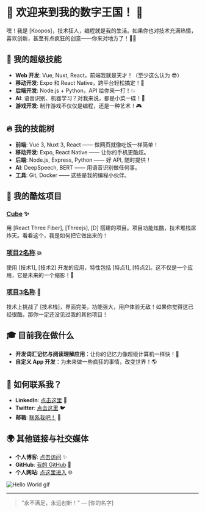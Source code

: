 # 🌟 欢迎来到我的数字王国！ 🌟

嘿！我是 [Koopos]，技术狂人，编程就是我的生活。如果你也对技术充满热情，喜欢创新，甚至有点疯狂的创意——你来对地方了！🦸‍♂️


## 🚀 我的超级技能

- **Web 开发**: Vue, Nuxt, React，前端我就是天才！（至少这么认为 😎）
- **移动开发**: Expo 和 React Native，跨平台轻松搞定！📱
- **后端开发**: Node.js + Python，API 给你来一打！💥
- **AI**: 语音识别、机器学习？对我来说，都是小菜一碟！🤖
- **游戏开发**: 制作游戏不仅仅是编程，还是一种艺术！🎮

## 🔥 我的技能树

- **前端**: Vue 3, Nuxt 3, React —— 做网页就像吃饭一样简单！
- **移动开发**: Expo, React Native —— 让你的手机更酷炫。
- **后端**: Node.js, Express, Python —— 好 API, 随时提供！
- **AI**: DeepSpeech, BERT —— 用语音识别做任何事。
- **工具**: Git, Docker —— 这些是我的编程小伙伴。

## 🎯 我的酷炫项目

### [Cube](项目1链接) ✨
用 [React Three Fiber], [Threejs], [D] 搭建的项目。项目功能炫酷，技术堆栈屌炸天。看看这个，我是如何把它做出来的！


### [项目2名称](项目2链接) 💥
使用 [技术1], [技术2] 开发的应用，特性包括 [特点1], [特点2]。这不仅是一个应用，它是未来的一个缩影！🚀

### [项目3名称](项目3链接) 🎯
技术上挑战了 [技术栈]，界面完美，功能强大，用户体验无敌！如果你觉得这已经很酷，那你一定还没见过我的其他项目！

## 🎓 目前我在做什么

- **开发词汇记忆与阅读理解应用**：让你的记忆力像超级计算机一样快！🤯
- **自定义 App 开发**：为未来做一些疯狂的事情，改变世界！🌎

## 💌 如何联系我？

- **LinkedIn**: [点击这里](你的LinkedIn链接) 🌟
- **Twitter**: [点击这里](你的Twitter链接) 🐦
- **邮箱**: [联系我吧！](mailto:你的邮箱地址) 💌

## 🌍 其他链接与社交媒体

- **个人博客**: [点击访问](博客链接) ✨
- **GitHub**: [我的 GitHub](https://github.com/你的用户名) 🤖
- **个人网站**: [点这里进入](个人网站链接) 🌐

![Hello World gif](https://media.giphy.com/media/4Zo41lhzKt6iZ8x9aK/giphy.gif)

---

> "永不满足，永远创新！" — [你的名字]
